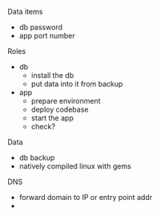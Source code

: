 

Data items
 * db password
 * app port number

Roles
 * db
   * install the db
   * put data into it from backup
 * app
   * prepare environment
   * deploy codebase
   * start the app
   * check?

Data
 * db backup
 * natively compiled linux with gems

DNS
 * forward domain to IP or entry point addr
 * 